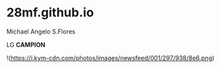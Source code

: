 # 28mf.github.io
Michael Angelo S.Flores

LG **CAMPION**

!(https://i.kym-cdn.com/photos/images/newsfeed/001/297/938/8e6.png)
